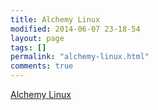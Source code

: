 ```yaml
---
title: Alchemy Linux
modified: 2014-06-07 23-18-54
layout: page
tags: []
permalink: "alchemy-linux.html"
comments: true
---
```

[Alchemy Linux](https://github.com/Shopify/alchemy-linux-public)
